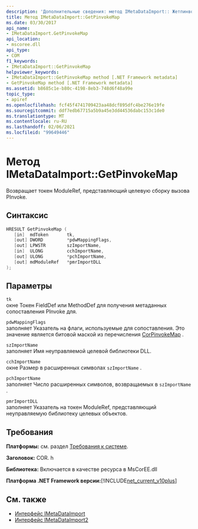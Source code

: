 ```yaml
---
description: 'Дополнительные сведения: метод IMetaDataImport:: Жетпинвокемап'
title: Метод IMetaDataImport::GetPinvokeMap
ms.date: 03/30/2017
api_name:
- IMetaDataImport.GetPinvokeMap
api_location:
- mscoree.dll
api_type:
- COM
f1_keywords:
- IMetaDataImport::GetPinvokeMap
helpviewer_keywords:
- IMetaDataImport::GetPinvokeMap method [.NET Framework metadata]
- GetPinvokeMap method [.NET Framework metadata]
ms.assetid: b8685c1e-b80c-4198-8eb3-748d6f48a99e
topic_type:
- apiref
ms.openlocfilehash: fcf45f4741709423aa48dcf895dfc4be276e19fe
ms.sourcegitcommit: ddf7edb67715a5b9a45e3dd44536dabc153c1de0
ms.translationtype: MT
ms.contentlocale: ru-RU
ms.lasthandoff: 02/06/2021
ms.locfileid: "99649446"
---
```

# <a name="imetadataimportgetpinvokemap-method"></a>Метод IMetaDataImport::GetPinvokeMap

Возвращает токен ModuleRef, представляющий целевую сборку вызова PInvoke.  
  
## <a name="syntax"></a>Синтаксис  
  
```cpp  
HRESULT GetPinvokeMap (  
   [in]  mdToken       tk,  
   [out] DWORD         *pdwMappingFlags,  
   [out] LPWSTR        szImportName,  
   [in]  ULONG         cchImportName,  
   [out] ULONG         *pchImportName,  
   [out] mdModuleRef   *pmrImportDLL  
);  
```  
  
## <a name="parameters"></a>Параметры  

 `tk`  
 окне Токен FieldDef или MethodDef для получения метаданных сопоставления PInvoke для.  
  
 `pdwMappingFlags`  
 заполняет Указатель на флаги, используемые для сопоставления. Это значение является битовой маской из перечисления [CorPinvokeMap](corpinvokemap-enumeration.md) .  
  
 `szImportName`  
 заполняет Имя неуправляемой целевой библиотеки DLL.  
  
 `cchImportName`  
 окне Размер в расширенных символах `szImportName` .  
  
 `pchImportName`  
 заполняет Число расширенных символов, возвращаемых в `szImportName` .  
  
 `pmrImportDLL`  
 заполняет Указатель на токен ModuleRef, представляющий неуправляемую библиотеку целевых объектов.  
  
## <a name="requirements"></a>Требования  

 **Платформы:** см. раздел [Требования к системе](../../get-started/system-requirements.md).  
  
 **Заголовок:** COR. h  
  
 **Библиотека:** Включается в качестве ресурса в MsCorEE.dll  
  
 **Платформа .NET Framework версии:**[!INCLUDE[net_current_v10plus](../../../../includes/net-current-v10plus-md.md)]  
  
## <a name="see-also"></a>См. также

- [Интерфейс IMetaDataImport](imetadataimport-interface.md)
- [Интерфейс IMetaDataImport2](imetadataimport2-interface.md)
